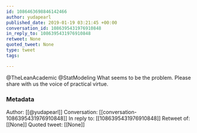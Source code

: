 ```yaml
---
id: 1086463698846142466
author: yudapearl
published_date: 2019-01-19 03:21:45 +00:00
conversation_id: 1086395431976910848
in_reply_to: 1086395431976910848
retweet: None
quoted_tweet: None
type: tweet
tags:

---
```


@TheLeanAcademic @StatModeling What seems to be the problem. Please share with us the voice of practical virtue.

### Metadata

Author: [[@yudapearl]]
Conversation: [[conversation-1086395431976910848]]
In reply to: [[1086395431976910848]]
Retweet of: [[None]]
Quoted tweet: [[None]]
